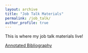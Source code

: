 ```yaml
---
layout: archive
title: "Job Talk Materials"
permalink: /job_talk/
author_profile: true
---
```

This is where my job talk materials live!

[Annotated Bibliography](job_talk_bibliography.md)